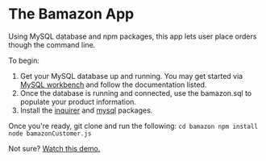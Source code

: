 # The Bamazon App
Using MySQL database and npm packages, this app lets user place orders though the command line.

To begin:

1. Get your MySQL database up and running. You may get started via [MySQL workbench](https://dev.mysql.com/downloads/workbench/) and follow the documentation listed. 
1. Once the database is running and connected, use the bamazon.sql to populate your product information. 
1. Install the [inquirer](https://www.npmjs.com/package/inquirer) and [mysql](https://www.npmjs.com/package/mysql) packages.

Once you're ready, git clone and run the following:
    ```cd bamazon
    npm install
    node bamazonCustomer.js
    ```

Not sure? [Watch this demo.](https://www.useloom.com/share/651db33c1abb436e8c0800258bd745bd)

